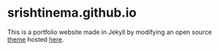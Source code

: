 # srishtinema.github.io
This is a portfolio website made in Jekyll by modifying an open source [theme](https://github.com/YoussefRaafatNasry/portfolYOU) hosted [here](https://srishti-nema.github.io/).
